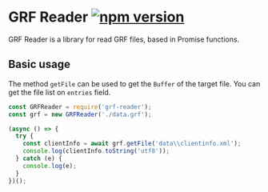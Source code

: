 # GRF Reader [![npm version](https://badge.fury.io/js/grf-reader.svg)](https://www.npmjs.com/package/grf-reader)
GRF Reader is a library for read GRF files, based in Promise functions.

## Basic usage
The method `getFile` can be used to get the `Buffer` of the target file.
You can get the file list on `entries` field.

```js
const GRFReader = require('grf-reader');
const grf = new GRFReader('./data.grf');

(async () => {
  try {
    const clientInfo = await grf.getFile('data\\clientinfo.xml');
    console.log(clientInfo.toString('utf8'));
  } catch (e) {
    console.log(e);
  }
})();
```

